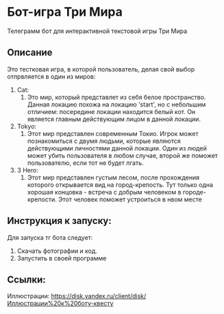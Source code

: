 # Бот-игра Три Мира
Телеграмм бот для интерактивной текстовой игры Три Мира

## Описание
Это тестковая игра, в которой пользователь, делая свой выбор отпрвляется в один из миров:
1. Cat:
    1. Это мир, который представлет из себя белое пространство. Данная локацию похожа на локацию 'start', но с небольшим отличием:
      посередине локации находится белый кот. Он является главным действующим лицом в данной локации.
2. Tokyo:
    1. Этот мир представлен современным Токио. Игрок может познакомиться с двумя людьми, которые
       являются действующими личностями данной локации. Один из людей может убить пользователя в любом случае,
       второй же поможет пользователю, если тот не будет лгать.
3. 3 Hero:
    1. Этот мир представлен густым лесом, после прохождения которого открывается вид на город-крепость.
   Тут только одна хорошая концовка - встреча с добрым человеком в городе-крепости. 
   Этот человек поможет устроиться в нвом месте

## Инструкция к запуску:
  Для запуска тг бота следует: 
  1. Скачать фотографии и код.
   2. Запустить в своей программе

## Ссылки:

Иллюстрации: https://disk.yandex.ru/client/disk/Иллюстрации%20к%20боту-квесту
